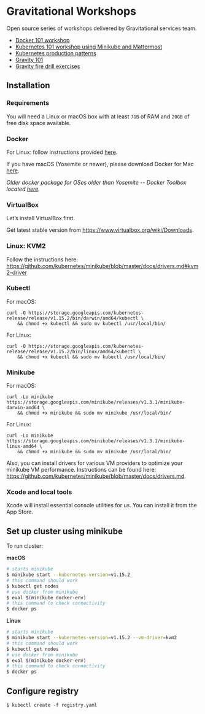 # Gravitational Workshops

Open source series of workshops delivered by Gravitational services team.

* [Docker 101 workshop](docker.md)
* [Kubernetes 101 workshop using Minikube and Mattermost](k8s101.md)
* [Kubernetes production patterns](k8sprod.md)
* [Gravity 101](gravity101.md)
* [Gravity fire drill exercises](firedrills.md)

## Installation

### Requirements

You will need a Linux or macOS box with at least `7GB` of RAM and `20GB` of free disk space available.

### Docker

For Linux: follow instructions provided [here](https://docs.docker.com/engine/installation/linux/).

If you have macOS (Yosemite or newer), please download Docker for Mac [here](https://download.docker.com/mac/stable/Docker.dmg).

*Older docker package for OSes older than Yosemite -- Docker Toolbox located [here](https://www.docker.com/products/docker-toolbox).*

### VirtualBox

Let’s install VirtualBox first.

Get latest stable version from https://www.virtualbox.org/wiki/Downloads.

### Linux: KVM2

Follow the instructions here: https://github.com/kubernetes/minikube/blob/master/docs/drivers.md#kvm2-driver

### Kubectl

For macOS:

    curl -O https://storage.googleapis.com/kubernetes-release/release/v1.15.2/bin/darwin/amd64/kubectl \
        && chmod +x kubectl && sudo mv kubectl /usr/local/bin/

For Linux:

    curl -O https://storage.googleapis.com/kubernetes-release/release/v1.15.2/bin/linux/amd64/kubectl \
        && chmod +x kubectl && sudo mv kubectl /usr/local/bin/

### Minikube

For macOS:

    curl -Lo minikube https://storage.googleapis.com/minikube/releases/v1.3.1/minikube-darwin-amd64 \
        && chmod +x minikube && sudo mv minikube /usr/local/bin/

For Linux:

    curl -Lo minikube https://storage.googleapis.com/minikube/releases/v1.3.1/minikube-linux-amd64 \
        && chmod +x minikube && sudo mv minikube /usr/local/bin/

Also, you can install drivers for various VM providers to optimize your minikube VM performance.
Instructions can be found here: https://github.com/kubernetes/minikube/blob/master/docs/drivers.md.

### Xcode and local tools

Xcode will install essential console utilities for us. You can install it from the App Store.

## Set up cluster using minikube

To run cluster:

**macOS**

```bash
# starts minikube
$ minikube start --kubernetes-version=v1.15.2
# this command should work
$ kubectl get nodes
# use docker from minikube
$ eval $(minikube docker-env)
# this command to check connectivity
$ docker ps
```

**Linux**

```bash
# starts minikube
$ minikube start --kubernetes-version=v1.15.2 --vm-driver=kvm2
# this command should work
$ kubectl get nodes
# use docker from minikube
$ eval $(minikube docker-env)
# this command to check connectivity
$ docker ps
```

## Configure registry

```
$ kubectl create -f registry.yaml
```
